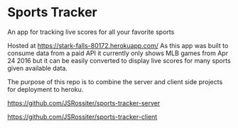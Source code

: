 # Sports Tracker

An app for tracking live scores for all your favorite sports

Hosted at https://stark-falls-80172.herokuapp.com/
As this app was built to consume data from a paid API it currently only shows MLB games from Apr 24 2016 but it can be easily converted to display live scores for many sports given available data.

The purpose of this repo is to combine the server and client side projects for deployment to heroku.

https://github.com/JSRossiter/sports-tracker-server

https://github.com/JSRossiter/sports-tracker-client
